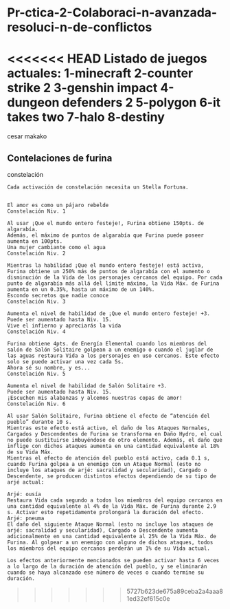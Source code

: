 # Pr-ctica-2-Colaboraci-n-avanzada-resoluci-n-de-conflictos
<<<<<<< HEAD
Listado de juegos actuales:
1-minecraft
2-counter strike 2
3-genshin impact
4-dungeon defenders 2
5-polygon
6-it takes two
7-halo
8-destiny
=======
cesar makako

## Contelaciones de furina


constelación

    Cada activación de constelación necesita un Stella Fortuna. 


    El amor es como un pájaro rebelde
    Constelación Niv. 1

    Al usar ¡Que el mundo entero festeje!, Furina obtiene 150pts. de algarabía.
    Además, el máximo de puntos de algarabía que Furina puede poseer aumenta en 100pts.
    Una mujer cambiante como el agua
    Constelación Niv. 2

    Mientras la habilidad ¡Que el mundo entero festeje! está activa, Furina obtiene un 250% más de puntos de algarabía con el aumento o disminución de la Vida de los personajes cercanos del equipo. Por cada punto de algarabía más allá del límite máximo, la Vida Máx. de Furina aumenta en un 0.35%, hasta un máximo de un 140%.
    Escondo secretos que nadie conoce
    Constelación Niv. 3

    Aumenta el nivel de habilidad de ¡Que el mundo entero festeje! +3.
    Puede ser aumentado hasta Niv. 15.
    Vive el infierno y apreciarás la vida
    Constelación Niv. 4

    Furina obtiene 4pts. de Energía Elemental cuando los miembros del salón de Salón Solitaire golpean a un enemigo o cuando el juglar de las aguas restaura Vida a los personajes en uso cercanos. Este efecto solo se puede activar una vez cada 5s.
    Ahora sé su nombre, y es...
    Constelación Niv. 5

    Aumenta el nivel de habilidad de Salón Solitaire +3.
    Puede ser aumentado hasta Niv. 15.
    ¡Escuchen mis alabanzas y alcemos nuestras copas de amor!
    Constelación Niv. 6

    Al usar Salón Solitaire, Furina obtiene el efecto de “atención del pueblo” durante 10 s.
    Mientras este efecto está activo, el daño de los Ataques Normales, Cargados y Descendentes de Furina se transforma en Daño Hydro, el cual no puede sustituirse imbuyéndose de otro elemento. Además, el daño que inflige con dichos ataques aumenta en una cantidad equivalente al 18% de su Vida Máx.
    Mientras el efecto de atención del pueblo está activo, cada 0.1 s, cuando Furina golpea a un enemigo con un Ataque Normal (esto no incluye los ataques de arjé: sacralidad y secularidad), Cargado o Descendente, se producen distintos efectos dependiendo de su tipo de arjé actual:

    Arjé: ousía
    Restaura Vida cada segundo a todos los miembros del equipo cercanos en una cantidad equivalente al 4% de la Vida Máx. de Furina durante 2.9 s. Activar esto repetidamente prolongará la duración del efecto.
    Arjé: pneuma
    El daño del siguiente Ataque Normal (esto no incluye los ataques de arjé: sacralidad y secularidad), Cargado o Descendente aumenta adicionalmente en una cantidad equivalente al 25% de la Vida Máx. de Furina. Al golpear a un enemigo con alguno de dichos ataques, todos los miembros del equipo cercanos perderán un 1% de su Vida actual.

    Los efectos anteriormente mencionados se pueden activar hasta 6 veces a lo largo de la duración de atención del pueblo, y se eliminarán cuando se haya alcanzado ese número de veces o cuando termine su duración.

>>>>>>> 5727b623de675a89ceba2a4aaa81ed32ef615c0e
